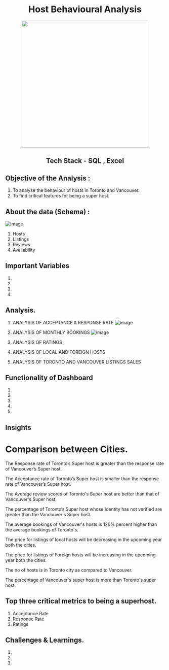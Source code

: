 <div align = "center" >
  
  # Host Behavioural Analysis
  
</div>
<div align = "center" >
<img src="https://encrypted-tbn0.gstatic.com/images?q=tbn:ANd9GcTzN2ckUmi2GMfVhk6FPjwbdlMNOwbrx_niAQ&usqp=CAU" width="400" height = "100" />


## Tech Stack - SQL , Excel
</div>

## Objective of the Analysis :
1. To analyse the behaviour of hosts in Toronto and Vancouver.
2. To find critical features for being a super host.

## About the data (Schema) :
![image](https://user-images.githubusercontent.com/106676849/191820744-6e67bf33-0827-43b0-b52d-a7dee3c3154a.png)

1. Hosts 
2. Listings
3. Reviews 
4. Availability


## Important Variables
1.
2.
3.
4.

## Analysis.
1. ANALYSIS OF ACCEPTANCE & RESPONSE RATE
![image](https://user-images.githubusercontent.com/106676849/191822100-efc7aa29-4394-458c-a21e-b718a65848b4.png)
   
2. ANALYSIS OF MONTHLY BOOKINGS
![image](https://user-images.githubusercontent.com/106676849/191822126-88e26fa3-ba72-4205-9ea8-2546c0b8eb49.png)

3. ANALYSIS OF RATINGS
   
4. ANALYSIS OF LOCAL AND FOREIGN HOSTS

5. ANALYSIS OF TORONTO AND VANCOUVER LISTINGS SALES


## Functionality of Dashboard 
1. 
2.
3.
4.
5.

## Insights
# Comparison between Cities.
The Response rate of Toronto’s Super host is greater than the response rate of Vancouver’s Super host.
 
The Acceptance rate of Toronto’s Super host is smaller than the response rate of Vancouver’s Super host.
 
The Average review scores of Toronto's Super host are better than that of Vancouver's Super host.
 
The percentage of Toronto’s Super host whose Identity has not verified are greater than the Vancouver's Super host. 
 
The average bookings of Vancouver's hosts is 126% percent higher than the average bookings of Toronto's.
 
The  price for listings of  local hosts will be decreasing in the upcoming year  both the cities.
 
The  price for  listings of  Foreign hosts will be increasing in the upcoming year  both the cities.
 
The no of hosts is in Toronto city as compared to Vancouver. 

The percentage of  Vancouver's super host is more than Toronto's super host.

## Top three critical metrics to being a superhost.
1. Acceptance Rate
2. Response Rate
3. Ratings

## Challenges & Learnings.
1. 
2.
3.
